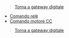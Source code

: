 >[Torna a gateway digitale](gateway.md)

- [Comando relè](rele.md)
- [Comando motore CC](motormos.md)

>[Torna a gateway digitale](gateway.md)
